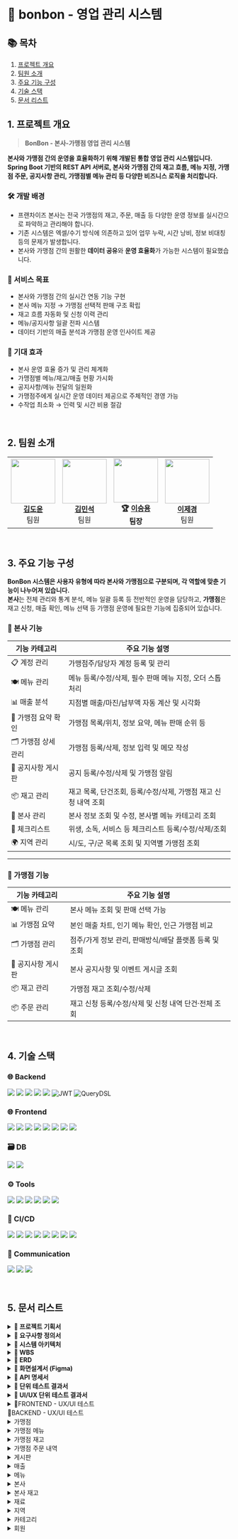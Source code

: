 # 📄 bonbon - 영업 관리 시스템

## 📚 목차

1. [프로젝트 개요](#1-프로젝트-개요)  
2. [팀원 소개](#2-팀원-소개)  
3. [주요 기능 구성](#3-주요-기능-구성)  
4. [기술 스택](#4-기술-스택)  
5. [문서 리스트](#5-문서-리스트)  

## 1. 프로젝트 개요
> **BonBon - 본사-가맹점 영업 관리 시스템**

**본사와 가맹점 간의 운영을 효율화하기 위해 개발된 통합 영업 관리 시스템입니다.**  
**Spring Boot 기반의 REST API 서버로, 본사와 가맹점 간의 재고 흐름, 메뉴 지정, 가맹점 주문, 공지사항 관리, 가맹점별 메뉴 관리 등 다양한 비즈니스 로직을 처리합니다.**

### 🛠 개발 배경
- 프랜차이즈 본사는 전국 가맹점의 재고, 주문, 매출 등 다양한 운영 정보를 실시간으로 파악하고 관리해야 합니다.
- 기존 시스템은 엑셀/수기 방식에 의존하고 있어 업무 누락, 시간 낭비, 정보 비대칭 등의 문제가 발생합니다.
- 본사와 가맹점 간의 원활한 **데이터 공유**와 **운영 효율화**가 가능한 시스템이 필요했습니다.

### 🎯 서비스 목표
- 본사와 가맹점 간의 실시간 연동 기능 구현
- 본사 메뉴 지정 → 가맹점 선택적 판매 구조 확립
- 재고 흐름 자동화 및 신청 이력 관리
- 메뉴/공지사항 일괄 전파 시스템
- 데이터 기반의 매출 분석과 가맹점 운영 인사이트 제공

### 🚀 기대 효과
- 본사 운영 효율 증가 및 관리 체계화
- 가맹점별 메뉴/재고/매출 현황 가시화
- 공지사항/메뉴 전달의 일원화
- 가맹점주에게 실시간 운영 데이터 제공으로 주체적인 경영 가능
- 수작업 최소화 → 인력 및 시간 비용 절감

<br>

## 2. 팀원 소개

<div align="center">

<table>
  <tr>
    <td align="center">
      <img src="https://github.com/user-attachments/assets/9e6b2726-8b4d-4077-8980-6a49cb7b7125" width="100"  height="100"><br>
      <b><a href="https://github.com/kimdoyun0806">김도윤</a></b><br>팀원
    </td>
     <td align="center">
      <img src="https://github.com/user-attachments/assets/6835cd71-cc90-41ed-ae2d-f8064b82b3a2" width="100"  height="100"><br>
      <b><a href="https://github.com/mlnstone">김민석</a></b><br>팀원
    </td>
    <td align="center">
      <img src="https://github.com/user-attachments/assets/225eeac9-508b-443a-b6f5-f3128892e9d8" width="100" height="100"><br>
      <b>🏆 <a href="https://github.com/namoo36">이승용</a></b><br><b>팀장</b>
    </td>
    <td align="center">
      <img src="https://github.com/user-attachments/assets/74ac18a5-b79a-47b1-8b3a-e22f1dbc886c" width="100"  height="100"><br>
      <b><a href="https://github.com/jelee55">이제경</a></b><br>팀원
    </td>
  </tr>
</table>

</div>

<br>

## 3. 주요 기능 구성

**BonBon 시스템은 사용자 유형에 따라 본사와 가맹점으로 구분되며, 각 역할에 맞춘 기능이 나누어져 있습니다.** <br>
**본사**는 전체 관리와 통계 분석, 메뉴 일괄 등록 등 전반적인 운영을 담당하고, **가맹점**은 재고 신청, 매출 확인, 메뉴 선택 등 가맹점 운영에 필요한 기능에 집중되어 있습니다.

### 🏢 본사 기능

| 기능 카테고리       | 주요 기능 설명                                                                 |
|--------------------|---------------------------------------------------------------------------------|
| 📋 계정 관리        | 가맹점주/담당자 계정 등록 및 관리                                                |
| 🍽️ 메뉴 관리        | 메뉴 등록/수정/삭제, 필수 판매 메뉴 지정, 오더 스톱 처리                          |
| 📊 매출 분석        | 지점별 매출/마진/납부액 자동 계산 및 시각화                                       |
| 🧭 가맹점 요약 확인   | 가맹점 목록/위치, 정보 요약, 메뉴 판매 순위 등                                     |
| 🗂️ 가맹점 상세 관리  | 가맹점 등록/삭제, 정보 입력 및 메모 작성                                           |
| 📢 공지사항 게시판   | 공지 등록/수정/삭제 및 가맹점 알림                                               |
| 📦 재고 관리        | 재고 목록, 단건조회, 등록/수정/삭제, 가맹점 재고 신청 내역 조회                    |
| 🏢 본사 관리        | 본사 정보 조회 및 수정, 본사별 메뉴 카테고리 조회                                  |
| 🧾 체크리스트        | 위생, 소독, 서비스 등 체크리스트 등록/수정/삭제/조회                              |
| 🌍 지역 관리        | 시/도, 구/군 목록 조회 및 지역별 가맹점 조회                                       |

---

### 🏪 가맹점 기능
  
| 기능 카테고리       | 주요 기능 설명                                                                 |
|--------------------|---------------------------------------------------------------------------------|
| 🍽️ 메뉴 관리        | 본사 메뉴 조회 및 판매 선택 가능                                                |
| 📊 가맹점 요약       | 본인 매출 차트, 인기 메뉴 확인, 인근 가맹점 비교                                  |
| 🗂️ 가맹점 관리       | 점주/가게 정보 관리, 판매방식/배달 플랫폼 등록 및 조회                           |
| 📢 공지사항 게시판   | 본사 공지사항 및 이벤트 게시글 조회                                              |
| 📦 재고 관리        | 가맹점 재고 조회/수정/삭제                                                      |
| 📦 주문 관리        | 재고 신청 등록/수정/삭제 및 신청 내역 단건·전체 조회                             |

<br>

## 4. 기술 스택
### 🌐 Backend
<img src="https://img.shields.io/badge/java-007396?style=for-the-badge&logo=java&logoColor=white"> <img src="https://img.shields.io/badge/spring-6DB33F?style=for-the-badge&logo=spring&logoColor=white">
<img src="https://img.shields.io/badge/springboot-6DB33F?style=for-the-badge&logo=springboot&logoColor=white">
<img src="https://img.shields.io/badge/Spring%20Data%20JPA-%236DB33F?style=for-the-badge&logo=spring&logoColor=white">
<img src="https://img.shields.io/badge/Spring%20Security-6DB33F?style=for-the-badge&logo=Spring%20Security&logoColor=white"> ![JWT](https://img.shields.io/badge/JWT-000000?style=for-the-badge&logo=jsonwebtokens&logoColor=white) ![QueryDSL](https://img.shields.io/badge/QueryDSL-005571?style=for-the-badge&logo=hibernate&logoColor=white)

### 🌐 Frontend
<img src="https://img.shields.io/badge/css3-1572B6?style=for-the-badge&logo=css3&logoColor=white"> <img src="https://img.shields.io/badge/vuetify-1867C0?style=for-the-badge&logo=vuetify&logoColor=white"> <img src="https://img.shields.io/badge/chart.js-FF6384?style=for-the-badge&logo=chartdotjs&logoColor=white"> <img src="https://img.shields.io/badge/html5-E34F26?style=for-the-badge&logo=html5&logoColor=white"> <img src="https://img.shields.io/badge/javascript-F7DF1E?style=for-the-badge&logo=JavaScript&logoColor=white"> <img src="https://img.shields.io/badge/Axios-5A29E4?style=for-the-badge&logo=Axios&logoColor=white"> <img src="https://img.shields.io/badge/vue.js-4FC08D?style=for-the-badge&logo=Vue.js&logoColor=white"> <img src="https://img.shields.io/badge/bootstrap-7952B3?style=for-the-badge&logo=bootstrap&logoColor=white">

### 🗃️ DB
<img src="https://img.shields.io/badge/mariaDB-003545?style=for-the-badge&logo=mariaDB&logoColor=white"> <img src="https://img.shields.io/badge/Redis-DC382D?style=for-the-badge&logo=Redis&logoColor=white"> 

### ⚙️ Tools
<img src="https://img.shields.io/badge/Git-F05032?style=for-the-badge&logo=Git&logoColor=white"> <img src="https://img.shields.io/badge/github-181717?style=for-the-badge&logo=github&logoColor=white"> <img src="https://img.shields.io/badge/Figma-9C29B1?style=for-the-badge&logo=Figma&logoColor=white"> <img src="https://img.shields.io/badge/Postman-FF6C37?style=for-the-badge&logo=Postman&logoColor=white"> <img src="https://img.shields.io/badge/Swagger-85EA2D?style=for-the-badge&logo=Swagger&logoColor=white"> <img src="https://img.shields.io/badge/erdCloud-0097A7?style=for-the-badge&logo=erdCloud&logoColor=white">

### 🚀 CI/CD
<img src="https://img.shields.io/badge/AWS EC2-232F3E?style=for-the-badge&logo=amazonaws&logoColor=white"> <img src="https://img.shields.io/badge/Docker-2496ED?style=for-the-badge&logo=Docker&logoColor=white"> <img src="https://img.shields.io/badge/DockerHub-2496ED?style=for-the-badge&logo=docker&logoColor=white"> <img src="https://img.shields.io/badge/Kubernetes-326CE5?style=for-the-badge&logo=Kubernetes&logoColor=white"> <img src="https://img.shields.io/badge/ArgoCD-F5503C?style=for-the-badge&logo=argo&logoColor=white"> <img src="https://img.shields.io/badge/Route53-8C4FFF?style=for-the-badge&logo=amazonroute53&logoColor=white"> <img src="https://img.shields.io/badge/S3-569A31?style=for-the-badge&logo=amazons3&logoColor=white"> <img src="https://img.shields.io/badge/ELB-8C4FFF?style=for-the-badge&logo=awselasticloadbalancing&logoColor=white">

### 💬 Communication
<img src="https://img.shields.io/badge/Jira-0052CC?style=for-the-badge&logo=Jira&logoColor=white"> <img src="https://img.shields.io/badge/Discord-7289DA?style=for-the-badge&logo=Discord&logoColor=white"> <img src="https://img.shields.io/badge/Notion-000000?style=for-the-badge&logo=Notion&logoColor=white">

<br>


## 5. 문서 리스트

<details>
<summary><strong>📌 프로젝트 기획서</strong></summary>

- 링크: [프로젝트 기획서](https://docs.google.com/document/d/1WR15hpaJhKwKJS-IyoIicgbIqbv5x12jx_sFvAZhgKI/edit?usp=sharing)

</details>

<details>
<summary><strong>📌 요구사항 정의서</strong></summary>

- 링크: [요구사항 정의서](https://docs.google.com/spreadsheets/d/1DiH1bHHJueDsMxrl0_vGZ8jhjAMejhCEK-gJhL4AF-4/edit?gid=1152197925#gid=1152197925)

</details>

<details>
<summary><strong>📌 시스템 아키텍처</strong></summary>

![Image](https://github.com/user-attachments/assets/eb46fcf7-f32c-4a81-92bf-62812368c142)

</details>

<details>
<summary><strong>📌 WBS</strong></summary>

- 링크: [WBS](https://docs.google.com/spreadsheets/d/1DiH1bHHJueDsMxrl0_vGZ8jhjAMejhCEK-gJhL4AF-4/edit?gid=0#gid=0)

</details>

<details>
<summary><strong>📌 ERD</strong></summary>

- 링크 : [ERD](https://www.erdcloud.com/d/58wZNJdygPpztALBK)
![ERD - bonbonCafe](https://github.com/user-attachments/assets/616a765a-0b08-470e-9cc9-f4404c1139ba)

</details>

<details>
<summary><strong>📌 화면설계서 (Figma)</strong></summary>

- 링크: [화면설계서(Figma)](https://www.figma.com/design/mpyMKrXy8SDofcHFK5FtMN/beyond-3team-fin?node-id=0-1&p=f&t=SriIXOUKBkT1eIof-0)

</details>

<details>
<summary><strong>📌 API 명세서 </strong></summary>

- 링크: [API 명세서](https://www.notion.so/playdatacademy/API-1d6d943bcac28104835dd13b87578046?pvs=4)

</details>

<details>
<summary><strong>📌 단위 테스트 결과서</strong></summary>

- 링크: [단위 테스트 결과서](https://docs.google.com/spreadsheets/d/1DiH1bHHJueDsMxrl0_vGZ8jhjAMejhCEK-gJhL4AF-4/edit?gid=417184159#gid=417184159)

</details>

<details>
<summary><strong>📌 UI/UX 단위 테스트 결과서</strong></summary>

- 링크: [UI/UX 단위 테스트 결과서](https://docs.google.com/spreadsheets/d/1DiH1bHHJueDsMxrl0_vGZ8jhjAMejhCEK-gJhL4AF-4/edit?gid=1228868911#gid=1228868911)

</details>

<details>
<summary>📌FRONTEND - UX/UI 테스트</summary>

<details>
<summary>가맹점</summary>
<ul>
  <li>가맹점 수정 <img src="이미지링크" /></li>
  <li>가맹점 등록 <img src="이미지링크" /></li>
  <li>가맹점 삭제 <img src="이미지링크" /></li>
  <li>전체 가맹점 위치 조회 <img src="이미지링크" /></li>
  <li>가맹점 요약 조회 <img src="이미지링크" /></li>
  <li>특정 가맹점 조회 <img src="이미지링크" /></li>
</ul>
</details>

<details>
<summary>가맹점 메뉴</summary>
<ul>
  <li>가맹점 전용 메뉴 추가, 조회 <img src="https://github.com/user-attachments/assets/9fa01b54-1b91-49ff-b866-68cd4c14d808" /></li>
  <li>가맹점 전용 메뉴 삭제 <img src="" /></li>
</ul>
</details>

<details>
<summary>재고</summary>
<ul>
  <li>가맹점 재고 주문 및 조회, 본사 주문 처리 <img src="https://github.com/user-attachments/assets/672c15fa-ed4f-4474-bc01-d2d4965f490d" /></li>
  <li>본사 재고 등록<img src="https://github.com/user-attachments/assets/9df1248f-6a0d-4b06-bf34-f5e7043abd83" /></li>
  <li>본사 재고 삭제<img src="https://github.com/user-attachments/assets/c72a9cdc-5b86-41bd-8d1f-ecb24ecf7eac" /></li>
</ul>
</details>

<details>
<summary>게시판</summary>
<ul>
  <li>게시글 등록, 수정, 삭제 <img src="https://github.com/user-attachments/assets/d95e03e3-20ae-4fcf-8b93-57c095f01489" /></li>
  <li>문자 일괄 전송 <img src="https://github.com/user-attachments/assets/7c784913-b19b-4b4a-8efb-b4bf1f3e7622" /></li>
</ul>
</details>

<details>
<summary>매출</summary>
<ul>
  <li>전체 가맹점 기간 매출 조회 <img src="이미지링크" /></li>
  <li>전체 가맹점 매출 순위 조회 <img src="이미지링크" /></li>
  <li>전체 가맹점 메뉴 판매 순위 조회 <img src="이미지링크" /></li>
  <li>전체 가맹점 예상 매출 조회 <img src="이미지링크" /></li>
  <li>가맹점 기간별 예상 매출 조회 <img src="이미지링크" /></li>
  <li>가맹점 기간별 매출 조회 <img src="이미지링크" /></li>
  <li>가맹점 메뉴별 판매 순위 조회 <img src="이미지링크" /></li>
  <li>지역별 매출 순위 조회 <img src="이미지링크" /></li>
  <li>가맹점 일 매출 조회 <img src="이미지링크" /></li>
</ul>
</details>

<details>
<summary>메뉴</summary>
<ul>
  <li>메뉴 등록 <img src="https://github.com/user-attachments/assets/4ec94851-8e31-4235-bb08-6b8ab9a76cb7" /></li>
  <li>메뉴 조회, 수정, 판매중인 가맹점 조회 <img src="https://github.com/user-attachments/assets/bd02f042-b2a1-406c-a6a7-27bfdd141640" /></li>
  <li>메뉴 삭제 <img src="https://github.com/user-attachments/assets/0034f171-e940-436e-bd89-75ea5a5c5acd" /></li>
  <li>카테고리별 메뉴 조회 <img src="https://github.com/user-attachments/assets/af65c697-8bf1-455a-924a-c9b61fa86862" /></li>

</ul>
</details>

<details>
<summary>본사</summary>
<ul>
  <li>본사 정보 조회, 수정 <img src="https://github.com/user-attachments/assets/5bce534a-b048-4815-b5c8-6d8d8ed88904" /></li>
</ul>
</details>

<details>
<summary>재료</summary>
<ul>
  <li>재료 전체 조회 <img src="이미지링크" /></li>
</ul>
</details>

<details>
<summary>지역</summary>
<ul>
  <li>구/군 목록 조회 <img src="이미지링크" /></li>
  <li>시/도 목록 조회 <img src="이미지링크" /></li>
  <li>지역별 가맹점 조회 <img src="이미지링크" /></li>
</ul>
</details>

<details>
<summary>카테고리</summary>
<ul>
  <li>카테고리의 메뉴 전체 조회 <img src="이미지링크" /></li>
  <li>카테고리 전체 조회 <img src="이미지링크" /></li>
</ul>
</details>

<details>
<summary>회원</summary>
<ul>
  <li>가맹점주 계정 목록 확인 <img src="이미지링크" /></li>
  <li>본사 등록 계정 수정 <img src="이미지링크" /></li>
  <li>가맹점 담당자 계정 목록 확인 <img src="이미지링크" /></li>
  <li>본사 가맹점주 계정 등록 <img src="이미지링크" /></li>
  <li>본사 등록 계정 조회 <img src="이미지링크" /></li>
  <li>본사 생성 계정 전체 조회 <img src="이미지링크" /></li>
  <li>개인 계정 비밀번호 변경 <img src="이미지링크" /></li>
  <li>개인 계정 정보 변경 <img src="이미지링크" /></li>
  <li>개인 계정 조회 <img src="이미지링크" /></li>
  <li>본사 가맹점 담당자 계정 등록 <img src="이미지링크" /></li>
  <li>AccessToken 재발급 <img src="이미지링크" /></li>
  <li>로그아웃 <img src="이미지링크" /></li>
  <li>로그인 <img src="이미지링크" /></li>
  <li>본사 등록 계정 삭제 <img src="이미지링크" /></li>
</ul>
</details>

</details>
<summary>📌BACKEND - UX/UI 테스트</summary>

<details>
<summary>가맹점</summary>
<ul>
  <li>가맹점 수정 <img src="이미지링크" /></li>
  <li>가맹점 등록 <img src="이미지링크" /></li>
  <li>가맹점 삭제 <img src="이미지링크" /></li>
  <li>전체 가맹점 위치 조회 <img src="이미지링크" /></li>
  <li>가맹점 요약 조회 <img src="이미지링크" /></li>
  <li>특정 가맹점 조회 <img src="이미지링크" /></li>
</ul>
</details>

<details>
<summary>가맹점 메뉴</summary>
<ul>
  <li>가맹점 전체 조회 <img src="이미지링크" /></li>
  <li>가맹점 메뉴 삭제 <img src="이미지링크" /></li>
  <li>가맹점 메뉴 등록 <img src="이미지링크" /></li>
  <li>카테고리별 가맹점 메뉴 조회 <img src="이미지링크" /></li>
  <li>특정 가맹점 메뉴 조회(본사 전용) <img src="이미지링크" /></li>
  <li>가맹점 메뉴 단건 조회 <img src="이미지링크" /></li>
  <li>본인 가맹점의 메뉴 전체 조회 <img src="이미지링크" /></li>
</ul>
</details>

<details>
<summary>가맹점 재고</summary>
<ul>
  <li>가맹점 재고 단건 조회 <img src="이미지링크" /></li>
  <li>가맹점 재고 전체 조회 <img src="이미지링크" /></li>
</ul>
</details>

<details>
<summary>가맹점 주문 내역</summary>
<ul>
  <li>재고 신청 삭제 <img src="이미지링크" /></li>
  <li>재고 신청 수정 <img src="이미지링크" /></li>
  <li>재고 신청 <img src="이미지링크" /></li>
  <li>가맹점 재고 신청 내역 전체 조회 (본사용) <img src="이미지링크" /></li>
  <li>재고 신청 내역 단건 조회 <img src="이미지링크" /></li>
  <li>본인 가맹점 재고 신청 내역 전체 조회 <img src="이미지링크" /></li>
</ul>
</details>

<details>
<summary>게시판</summary>
<ul>
  <li>게시글 삭제 <img src="이미지링크" /></li>
  <li>게시글 수정 <img src="이미지링크" /></li>
  <li>문자 일괄 전송 <img src="이미지링크" /></li>
  <li>게시글 등록 <img src="이미지링크" /></li>
  <li>게시글 전체 조회 <img src="이미지링크" /></li>
  <li>게시글 단건 조회 <img src="이미지링크" /></li>
</ul>
</details>

<details>
<summary>매출</summary>
<ul>
  <li>전체 가맹점 기간 매출 조회 <img src="이미지링크" /></li>
  <li>전체 가맹점 매출 순위 조회 <img src="이미지링크" /></li>
  <li>전체 가맹점 메뉴 판매 순위 조회 <img src="이미지링크" /></li>
  <li>전체 가맹점 예상 매출 조회 <img src="이미지링크" /></li>
  <li>가맹점 기간별 예상 매출 조회 <img src="이미지링크" /></li>
  <li>가맹점 기간별 매출 조회 <img src="이미지링크" /></li>
  <li>가맹점 메뉴별 판매 순위 조회 <img src="이미지링크" /></li>
  <li>지역별 매출 순위 조회 <img src="이미지링크" /></li>
  <li>가맹점 일 매출 조회 <img src="이미지링크" /></li>
</ul>
</details>

<details>
<summary>메뉴</summary>
<ul>
  <li>카테고리로 메뉴 조회 <img src="이미지링크" /></li>
  <li>메뉴 삭제 <img src="이미지링크" /></li>
  <li>메뉴 수정 <img src="이미지링크" /></li>
  <li>메뉴 등록 <img src="이미지링크" /></li>
  <li>메뉴 단일 조회 <img src="이미지링크" /></li>
  <li>메뉴 전체 조회 <img src="이미지링크" /></li>
</ul>
</details>

<details>
<summary>본사</summary>
<ul>
  <li>본사 정보 수정 <img src="이미지링크" /></li>
  <li>본인 본사 조회 <img src="이미지링크" /></li>
</ul>
</details>

<details>
<summary>본사 재고</summary>
<ul>
  <li>본사의 재고 목록 조회 <img src="이미지링크" /></li>
  <li>본사 재고 수정 <img src="이미지링크" /></li>
  <li>본사 재고 삭제 <img src="이미지링크" /></li>
  <li>본사 재고 등록 <img src="이미지링크" /></li>
  <li>본사 재고 전체 조회 <img src="이미지링크" /></li>
  <li>본사 재고 단건 조회 <img src="이미지링크" /></li>
</ul>
</details>

<details>
<summary>재료</summary>
<ul>
  <li>재료 전체 조회 <img src="이미지링크" /></li>
</ul>
</details>

<details>
<summary>지역</summary>
<ul>
  <li>구/군 목록 조회 <img src="이미지링크" /></li>
  <li>시/도 목록 조회 <img src="이미지링크" /></li>
  <li>지역별 가맹점 조회 <img src="이미지링크" /></li>
</ul>
</details>

<details>
<summary>카테고리</summary>
<ul>
  <li>카테고리의 메뉴 전체 조회 <img src="이미지링크" /></li>
  <li>카테고리 전체 조회 <img src="이미지링크" /></li>
</ul>
</details>

<details>
<summary>회원</summary>
<ul>
  <li>가맹점주 계정 목록 확인 <img src="이미지링크" /></li>
  <li>본사 등록 계정 수정 <img src="이미지링크" /></li>
  <li>가맹점 담당자 계정 목록 확인 <img src="이미지링크" /></li>
  <li>본사 가맹점주 계정 등록 <img src="이미지링크" /></li>
  <li>본사 등록 계정 조회 <img src="이미지링크" /></li>
  <li>본사 생성 계정 전체 조회 <img src="이미지링크" /></li>
  <li>개인 계정 비밀번호 변경 <img src="이미지링크" /></li>
  <li>개인 계정 정보 변경 <img src="이미지링크" /></li>
  <li>개인 계정 조회 <img src="이미지링크" /></li>
  <li>본사 가맹점 담당자 계정 등록 <img src="이미지링크" /></li>
  <li>AccessToken 재발급 <img src="이미지링크" /></li>
  <li>로그아웃 <img src="이미지링크" /></li>
  <li>로그인 <img src="이미지링크" /></li>
  <li>본사 등록 계정 삭제 <img src="이미지링크" /></li>
</ul>
</details>
